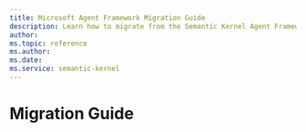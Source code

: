 ```yaml
---
title: Microsoft Agent Framework Migration Guide
description: Learn how to migrate from the Semantic Kernel Agent Framework to Microsoft Agent Framework
author: 
ms.topic: reference
ms.author: 
ms.date: 
ms.service: semantic-kernel
---
```


# Migration Guide
